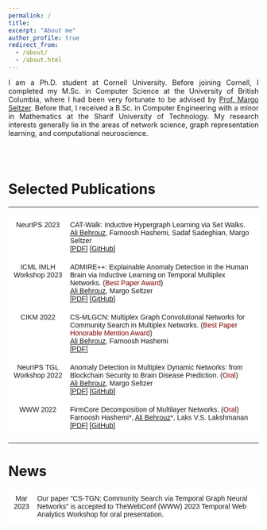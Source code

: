 ```yaml
---
permalink: /
title: 
excerpt: "About me"
author_profile: true
redirect_from: 
  - /about/
  - /about.html
---
```


<p align="justify">
I am a Ph.D. student at Cornell University. Before joining Cornell, I completed my M.Sc. in Computer Science at the University of British Columbia, where I had been very fortunate to be advised by <a href="https://www.seltzer.com/margo/">Prof. Margo Seltzer</a>. Before that, I received a B.Sc. in Computer Engineering with a minor in Mathematics at the Sharif University of Technology. My research interests generally lie in the areas of network science, graph representation learning, and computational neuroscience. 
</p>
<br>
<br>




# Selected Publications

---

<style type="text/css">
.tg  {border-collapse:collapse;border-spacing:0;}
.tg td{border-color:black;border-style:solid;border-width:1px;font-family:Arial, sans-serif;font-size:14px; overflow:hidden;padding:10px 5px;word-break:normal;}
.tg th{border-color:black;border-style:solid;border-width:1px;font-family:Arial, sans-serif;font-size:14px; font-weight:normal;overflow:hidden;padding:10px 5px;word-break:normal;}
.tg .tg-oe15{background-color:#ffffff;border-color:#ffffff;text-align:left;vertical-align:top}
.tg .tg-wk8r{background-color:#ffffff;border-color:#ffffff;text-align:center;vertical-align:top}
</style>

<table class="tg">
<thead>
  <tr>
    <th class="tg-wk8r">NeurIPS 2023</th>
    <th class="tg-oe15">CAT-Walk: Inductive Hypergraph Learning via Set Walks.  <br><u>Ali Behrouz</u>, Farnoosh Hashemi, Sadaf Sadeghian, Margo Seltzer <br> [<a href="https://arxiv.org/pdf/2306.11147.pdf">PDF</a>] [<a href="https://github.com/ubc-systopia/CATWalk">GitHub</a>] </th>
  </tr>
</thead>
<tbody>
   <tr>
    <td class="tg-wk8r">ICML IMLH Workshop 2023</td>
    <td class="tg-oe15">ADMIRE++: Explainable Anomaly Detection in the Human Brain via Inductive Learning on Temporal Multiplex Networks. (<span style="color:#800000;">Best Paper Award</span>) <br><u>Ali Behrouz</u>, Margo Seltzer <br> [<a href="https://openreview.net/pdf?id=t4H8acYudJ">PDF</a>] [<a href="https://github.com/ubc-systopia/ADMIRE">GitHub</a>] </td>
  </tr>
  <tr>
    <td class="tg-wk8r">CIKM 2022</td>
    <td class="tg-oe15">CS-MLGCN: Multiplex Graph Convolutional Networks for Community Search in Multiplex Networks. (<span style="color:#800000;">Best Paper Honorable Mention Award</span>) <br><u>Ali Behrouz</u>, Farnoosh Hashemi <br> [<a href="https://arxiv.org/pdf/2210.08811.pdf">PDF</a>] </td>
  </tr>
  <tr>
    <td class="tg-wk8r">NeurIPS TGL Workshop 2022</td>
    <td class="tg-oe15">Anomaly Detection in Multiplex Dynamic Networks: from Blockchain Security to Brain Disease Prediction. (<span style="color:#800000;">Oral</span>) <br><u>Ali Behrouz</u>, Margo Seltzer <br> [<a href="https://openreview.net/pdf?id=UDGZDfwmay">PDF</a>] [<a href="https://github.com/ubc-systopia/Anomuly">GitHub</a>] </td>
  </tr>
    <tr>
    <td class="tg-wk8r">WWW 2022</td>
    <td class="tg-oe15">FirmCore Decomposition of Multilayer Networks. (<span style="color:#800000;">Oral</span>) <br> Farnoosh Hashemi*, <u>Ali Behrouz</u>*, Laks V.S. Lakshmanan  <br> [<a href="https://arxiv.org/pdf/2208.11200.pdf">PDF</a>] [<a href="https://github.com/joint-em/FirmCore">GitHub</a>] </td>
  </tr>
</tbody>
</table>

---

# News

<table class="tg">
<thead>
  <tr>
    <th class="tg-wk8r">Mar 2023</th>
    <th class="tg-oe15">Our paper "CS-TGN: Community Search via Temporal Graph Neural Networks" is accepted to TheWebConf (WWW) 2023 Temporal Web Analytics Workshop for oral presentation.</th>
  </tr>
</thead>
<tbody>
  <!-- Add all other rows here using <td> within <tbody> -->
</tbody>
</table>











